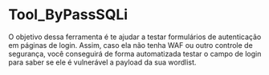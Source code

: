 # Tool_ByPassSQLi
O objetivo dessa ferramenta é te ajudar a testar formulários de autenticação em páginas de login. Assim, caso ela não tenha WAF ou outro controle de segurança, você conseguirá de forma automatizada testar o campo de login para saber se ele é vulnerável a payload da sua wordlist.
